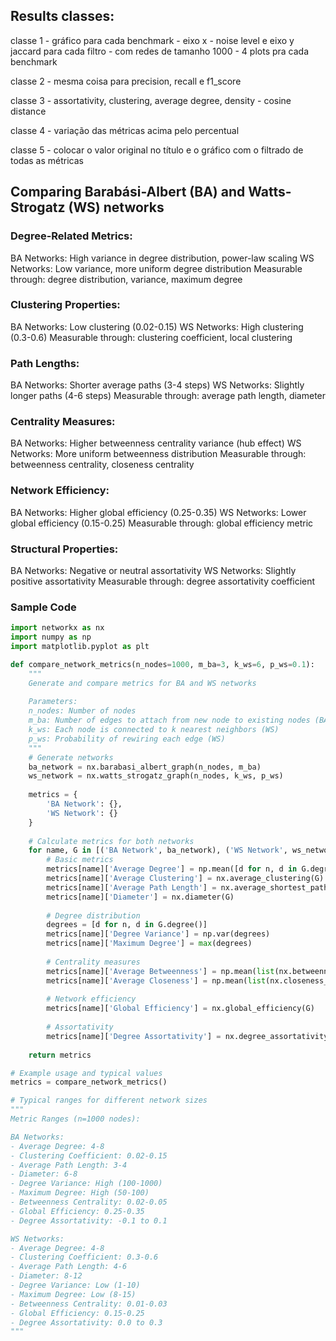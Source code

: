 ## Results classes:
classe 1 - gráfico para cada benchmark - eixo x - noise level e eixo y jaccard para cada filtro - com redes de tamanho 1000 - 4 plots pra cada benchmark

classe 2 - mesma coisa para precision, recall e f1_score

classe 3 - assortativity, clustering, average degree, density - cosine distance

classe 4 - variação das métricas acima pelo percentual

classe 5 - colocar o valor original no título e o gráfico com o filtrado de todas as métricas

## Comparing Barabási-Albert (BA) and Watts-Strogatz (WS) networks


### Degree-Related Metrics:

BA Networks: High variance in degree distribution, power-law scaling
WS Networks: Low variance, more uniform degree distribution
Measurable through: degree distribution, variance, maximum degree


### Clustering Properties:

BA Networks: Low clustering (0.02-0.15)
WS Networks: High clustering (0.3-0.6)
Measurable through: clustering coefficient, local clustering


### Path Lengths:

BA Networks: Shorter average paths (3-4 steps)
WS Networks: Slightly longer paths (4-6 steps)
Measurable through: average path length, diameter


### Centrality Measures:

BA Networks: Higher betweenness centrality variance (hub effect)
WS Networks: More uniform betweenness distribution
Measurable through: betweenness centrality, closeness centrality


### Network Efficiency:

BA Networks: Higher global efficiency (0.25-0.35)
WS Networks: Lower global efficiency (0.15-0.25)
Measurable through: global efficiency metric


### Structural Properties:

BA Networks: Negative or neutral assortativity
WS Networks: Slightly positive assortativity
Measurable through: degree assortativity coefficient

### Sample Code

```python
import networkx as nx
import numpy as np
import matplotlib.pyplot as plt

def compare_network_metrics(n_nodes=1000, m_ba=3, k_ws=6, p_ws=0.1):
    """
    Generate and compare metrics for BA and WS networks
    
    Parameters:
    n_nodes: Number of nodes
    m_ba: Number of edges to attach from new node to existing nodes (BA)
    k_ws: Each node is connected to k nearest neighbors (WS)
    p_ws: Probability of rewiring each edge (WS)
    """
    # Generate networks
    ba_network = nx.barabasi_albert_graph(n_nodes, m_ba)
    ws_network = nx.watts_strogatz_graph(n_nodes, k_ws, p_ws)
    
    metrics = {
        'BA Network': {},
        'WS Network': {}
    }
    
    # Calculate metrics for both networks
    for name, G in [('BA Network', ba_network), ('WS Network', ws_network)]:
        # Basic metrics
        metrics[name]['Average Degree'] = np.mean([d for n, d in G.degree()])
        metrics[name]['Average Clustering'] = nx.average_clustering(G)
        metrics[name]['Average Path Length'] = nx.average_shortest_path_length(G)
        metrics[name]['Diameter'] = nx.diameter(G)
        
        # Degree distribution
        degrees = [d for n, d in G.degree()]
        metrics[name]['Degree Variance'] = np.var(degrees)
        metrics[name]['Maximum Degree'] = max(degrees)
        
        # Centrality measures
        metrics[name]['Average Betweenness'] = np.mean(list(nx.betweenness_centrality(G).values()))
        metrics[name]['Average Closeness'] = np.mean(list(nx.closeness_centrality(G).values()))
        
        # Network efficiency
        metrics[name]['Global Efficiency'] = nx.global_efficiency(G)
        
        # Assortativity
        metrics[name]['Degree Assortativity'] = nx.degree_assortativity_coefficient(G)
    
    return metrics

# Example usage and typical values
metrics = compare_network_metrics()

# Typical ranges for different network sizes
"""
Metric Ranges (n=1000 nodes):

BA Networks:
- Average Degree: 4-8
- Clustering Coefficient: 0.02-0.15
- Average Path Length: 3-4
- Diameter: 6-8
- Degree Variance: High (100-1000)
- Maximum Degree: High (50-100)
- Betweenness Centrality: 0.02-0.05
- Global Efficiency: 0.25-0.35
- Degree Assortativity: -0.1 to 0.1

WS Networks:
- Average Degree: 4-8
- Clustering Coefficient: 0.3-0.6
- Average Path Length: 4-6
- Diameter: 8-12
- Degree Variance: Low (1-10)
- Maximum Degree: Low (8-15)
- Betweenness Centrality: 0.01-0.03
- Global Efficiency: 0.15-0.25
- Degree Assortativity: 0.0 to 0.3
"""
```
